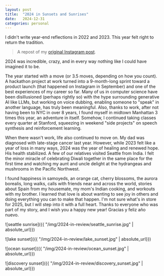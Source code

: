 ```yaml
---
layout: post
title:  "2024 in Sunsets and Sunrises"
date:   2024-12-31
categories: personal
---
```


I didn't write year-end reflections in 2022 and 2023. This year felt right to return the tradition.

> A repost of my [original Instagram post](https://www.instagram.com/p/DERoWKexXvcAJNtaHzC2eBmS8AewUWgxgpKqjs0/?img_index=1).

2024 was incredible, crazy, and in every way nothing like I could have imagined it to be.

The year started with a move (or 3.5 moves, depending on how you count). A hackathon project at work turned into a 9-month-long sprint toward a product launch (that happened on Instagram in September) and one of the best experiences of my career so far. Many of us in computer science have been disillusioned (perhaps rightly so) with the hype surrounding generative AI like LLMs, but working on voice dubbing, enabling someone to "speak" in another language, has truly been meaningful. Also, thanks to work, after not having been to NYC in over 8 years, I found myself in midtown Manhattan 3 times this year, an adventure in itself. Somehow, I continued taking classes every quarter at Stanford, squeezing in weekend "side projects" on speech synthesis and reinforcement learning.

When there wasn't work, life also continued to move on. My dad was diagnosed with late-stage cancer last year. However, while 2023 felt like a year of loss in many ways, 2024 was the year of healing and renewed hope. His health stabilized. A few of our relatives visited Seattle from India. I felt the minor miracle of celebrating Diwali together in the same place for the first time and watching my aunt and uncle delight at the hydrangeas and mushrooms in the Pacific Northwest.

I found happiness in samoyeds, an orange cat, cherry blossoms, the aurora borealis, long walks, calls with friends near and across the world, stories about Spain from my housemate, my mom's Indian cooking, and workouts with my brother. I learned that love is about wanting to see joy in others and doing everything you can to make that happen. I'm not sure what's in store for 2025, but I will step into it with a full heart. Thanks to everyone who was part of my story, and I wish you a happy new year! Gracias y feliz año nuevo.

![seattle sunrise]({{ "/img/2024-in-review/seattle_sunrise.jpg" | absolute_url}})

![lake sunset]({{ "/img/2024-in-review/lake_sunset.jpg" | absolute_url}})

![ocean sunset]({{ "/img/2024-in-review/ocean_sunset.jpg" | absolute_url}})

![discovery sunset]({{ "/img/2024-in-review/discovery_sunset.jpg" | absolute_url}})

